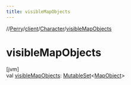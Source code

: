 ```yaml
---
title: visibleMapObjects
---
```

//[Perry](../../../index.html)/[client](../index.html)/[Character](index.html)/[visibleMapObjects](visible-map-objects.html)



# visibleMapObjects



[jvm]\
val [visibleMapObjects](visible-map-objects.html): [MutableSet](https://kotlinlang.org/api/latest/jvm/stdlib/kotlin.collections/-mutable-set/index.html)<[MapObject](../../server.maps/-map-object/index.html)>




